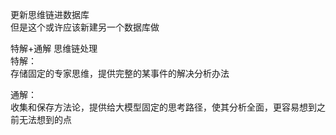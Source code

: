 更新思维链进数据库  
但是这个或许应该新建另一个数据库做  


特解+通解 思维链处理  
特解：  
存储固定的专家思维，提供完整的某事件的解决分析办法  
  
通解：  
收集和保存方法论，提供给大模型固定的思考路径，使其分析全面，更容易想到之前无法想到的点  

